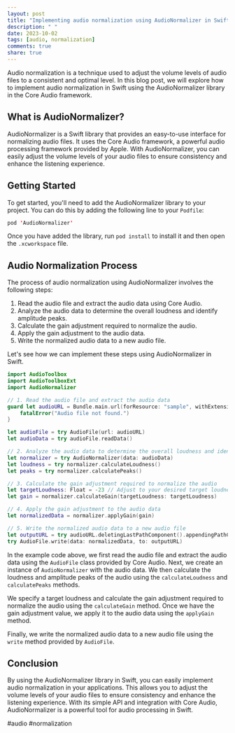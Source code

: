```yaml
---
layout: post
title: "Implementing audio normalization using AudioNormalizer in Swift Core Audio"
description: " "
date: 2023-10-02
tags: [audio, normalization]
comments: true
share: true
---
```


Audio normalization is a technique used to adjust the volume levels of audio files to a consistent and optimal level. In this blog post, we will explore how to implement audio normalization in Swift using the AudioNormalizer library in the Core Audio framework.

## What is AudioNormalizer?

AudioNormalizer is a Swift library that provides an easy-to-use interface for normalizing audio files. It uses the Core Audio framework, a powerful audio processing framework provided by Apple. With AudioNormalizer, you can easily adjust the volume levels of your audio files to ensure consistency and enhance the listening experience.

## Getting Started

To get started, you'll need to add the AudioNormalizer library to your project. You can do this by adding the following line to your `Podfile`:

```swift
pod 'AudioNormalizer'
```

Once you have added the library, run `pod install` to install it and then open the `.xcworkspace` file.

## Audio Normalization Process

The process of audio normalization using AudioNormalizer involves the following steps:

1. Read the audio file and extract the audio data using Core Audio.
2. Analyze the audio data to determine the overall loudness and identify amplitude peaks.
3. Calculate the gain adjustment required to normalize the audio.
4. Apply the gain adjustment to the audio data.
5. Write the normalized audio data to a new audio file.

Let's see how we can implement these steps using AudioNormalizer in Swift.

```swift
import AudioToolbox
import AudioToolboxExt
import AudioNormalizer

// 1. Read the audio file and extract the audio data
guard let audioURL = Bundle.main.url(forResource: "sample", withExtension: "wav") else {
    fatalError("Audio file not found.")
}

let audioFile = try AudioFile(url: audioURL)
let audioData = try audioFile.readData()

// 2. Analyze the audio data to determine the overall loudness and identify amplitude peaks
let normalizer = try AudioNormalizer(data: audioData)
let loudness = try normalizer.calculateLoudness()
let peaks = try normalizer.calculatePeaks()

// 3. Calculate the gain adjustment required to normalize the audio
let targetLoudness: Float = -23 // Adjust to your desired target loudness
let gain = normalizer.calculateGain(targetLoudness: targetLoudness)

// 4. Apply the gain adjustment to the audio data
let normalizedData = normalizer.applyGain(gain)

// 5. Write the normalized audio data to a new audio file
let outputURL = try audioURL.deletingLastPathComponent().appendingPathComponent("normalized.wav")
try AudioFile.write(data: normalizedData, to: outputURL)
```

In the example code above, we first read the audio file and extract the audio data using the `AudioFile` class provided by Core Audio. Next, we create an instance of `AudioNormalizer` with the audio data. We then calculate the loudness and amplitude peaks of the audio using the `calculateLoudness` and `calculatePeaks` methods.

We specify a target loudness and calculate the gain adjustment required to normalize the audio using the `calculateGain` method. Once we have the gain adjustment value, we apply it to the audio data using the `applyGain` method.

Finally, we write the normalized audio data to a new audio file using the `write` method provided by `AudioFile`.

## Conclusion

By using the AudioNormalizer library in Swift, you can easily implement audio normalization in your applications. This allows you to adjust the volume levels of your audio files to ensure consistency and enhance the listening experience. With its simple API and integration with Core Audio, AudioNormalizer is a powerful tool for audio processing in Swift.

#audio #normalization